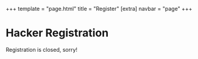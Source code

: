 +++
template = "page.html"
title = "Register"
[extra]
navbar = "page"
+++

# Hacker Registration

Registration is closed, sorry!
